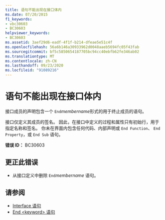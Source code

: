 ```yaml
---
title: 语句不能出现在接口体内
ms.date: 07/20/2015
f1_keywords:
- vbc30603
- BC30603
helpviewer_keywords:
- BC30603
ms.assetid: 3aef29d6-eadf-4f1f-b214-dfeae5e51c4f
ms.openlocfilehash: 56a6b146a30933962d0048aaeb5694fc05f43fab
ms.sourcegitcommit: bf5c5850654187705bc94cc40ebfb62fe346ab02
ms.translationtype: MT
ms.contentlocale: zh-CN
ms.lasthandoff: 09/23/2020
ms.locfileid: "91089216"
---
```

# <a name="statement-cannot-appear-within-an-interface-body"></a>语句不能出现在接口体内

接口成员的声明包含一个 `End`*membername*形式的用于终止成员的语句。  
  
 接口仅定义其成员的签名。 因此，在接口中定义的过程和属性只有初始行，用于指定名称和签名。 你未在界面内包含任何代码、内部声明或 `End Function`、 `End Property`，或 `End Sub` 语句。  
  
 **错误 ID：** BC30603  
  
## <a name="to-correct-this-error"></a>更正此错误  
  
- 从接口定义中删除 `End`*membername* 语句。  
  
## <a name="see-also"></a>请参阅

- [Interface 语句](../language-reference/statements/interface-statement.md)
- [End \<keyword> 语句](../language-reference/statements/end-keyword-statement.md)
